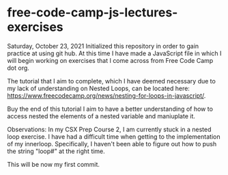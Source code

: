 # free-code-camp-js-lectures-exercises

Saturday, October 23, 2021 
Initialized this repository in order to gain practice at using git hub. 
At this time I have made a JavaScript file  in which I will begin working on exercises that I come across from Free Code Camp dot org. 

The tutorial that I aim to complete, which I have deemed necessary due to my lack of understanding on Nested Loops, can be located here: https://www.freecodecamp.org/news/nesting-for-loops-in-javascript/. 

 Buy the end of this tutorial I aim to have a better understanding of how to access nested the elements of a nested variable and maniuplate it. 

 Observations: In my CSX Prep Course 2, I am currently stuck in a nested loop exercise. I have had a difficult time when getting to the implementation of my innerloop. Specifically, I haven't been able to figure out how to push the string "loop#" at the right time. 
 




This will be now my first commit. 